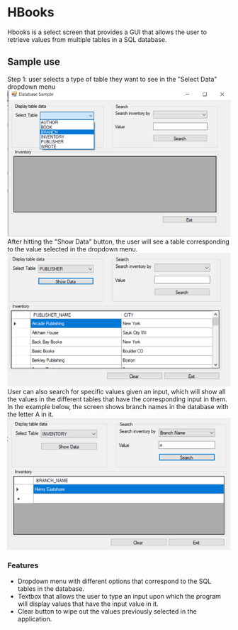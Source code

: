 # HBooks
Hbooks is a select screen that provides a GUI that allows the user to retrieve values from multiple tables in a SQL database.
<br>
## Sample use
Step 1: user selects a type of table they want to see in the "Select Data" dropdown menu
![My Image](HBooksSample/HbooksDemo1.png)
<br>
After hitting the "Show Data" button, the user will see a table corresponding to the value selected in the dropdown menu.
![My Image](HBooksSample/HbooksDemo2.png)
<br>
User can also search for specific values given an input, which will show all the values in the different tables that have the corresponding input in them. In the example below, the screen shows branch names in the database with the letter A in it.
<br>
![My Image](HBooksSample/HbooksDemo3.png)
### Features
- Dropdown menu with different options that correspond to the SQL tables in the database.
- Textbox that allows the user to type an input upon which the program will display values that have the input value in it.
- Clear button to wipe out the values previously selected in the application.
